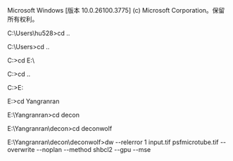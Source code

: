 Microsoft Windows [版本 10.0.26100.3775]
(c) Microsoft Corporation。保留所有权利。

C:\Users\hu528>cd ..

C:\Users>cd ..

C:\>cd E:\

C:\>cd ..

C:\>E:

E:\>cd Yangranran

E:\Yangranran>cd decon

E:\Yangranran\decon>cd deconwolf

E:\Yangranran\decon\deconwolf>dw --relerror 1 input.tif psfmicrotube.tif --overwrite --noplan --method shbcl2 --gpu --mse
